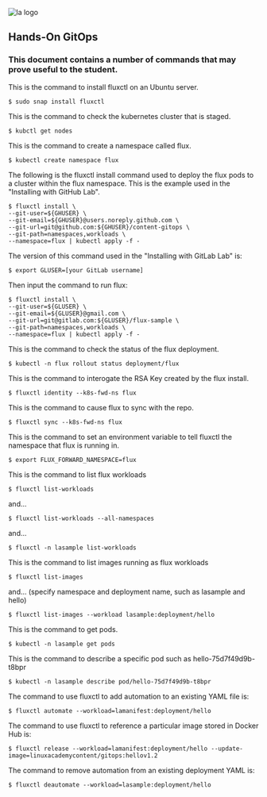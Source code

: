 ![la logo](https://user-images.githubusercontent.com/42839573/67322755-818e9400-f4df-11e9-97c1-388bf357353d.png)

## Hands-On GitOps

### This document contains a number of commands that may prove useful to the student.

This is the command to install fluxctl on an Ubuntu server.

```
$ sudo snap install fluxctl
```

This is the command to check the kubernetes cluster that is staged.

```
$ kubctl get nodes
```

This is the command to create a namespace called flux.

```
$ kubectl create namespace flux
```

The following is the fluxctl install command used to deploy the flux pods to a cluster within the flux namespace. This is the example used in the "Installing with GitHub Lab".

```
$ fluxctl install \
--git-user=${GHUSER} \
--git-email=${GHUSER}@users.noreply.github.com \
--git-url=git@github.com:${GHUSER}/content-gitops \
--git-path=namespaces,workloads \
--namespace=flux | kubectl apply -f -
```
The version of this command used in the "Installing with GitLab Lab" is:

```
$ export GLUSER=[your GitLab username]
```    
Then input the command to run flux:
```
$ fluxctl install \
--git-user=${GLUSER} \
--git-email=${GLUSER}@gmail.com \
--git-url=git@gitlab.com:${GLUSER}/flux-sample \
--git-path=namespaces,workloads \
--namespace=flux | kubectl apply -f -
```

This is the command to check the status of the flux deployment.

```
$ kubectl -n flux rollout status deployment/flux
```

This is the command to interogate the RSA Key created by the flux install.

```
$ fluxctl identity --k8s-fwd-ns flux
```

This is the command to cause flux to sync with the repo.

```
$ fluxctl sync --k8s-fwd-ns flux
```

This is the command to set an environment variable to tell fluxctl the namespace that flux is running in.

```
$ export FLUX_FORWARD_NAMESPACE=flux
```

This is the command to list flux workloads

```
$ fluxctl list-workloads
```
and...
```
$ fluxctl list-workloads --all-namespaces
```
and...
```
$ fluxctl -n lasample list-workloads
```

This is the command to list images running as flux workloads
```
$ fluxctl list-images
```
and... (specify namespace and deployment name, such as lasample and hello)
```
$ fluxctl list-images --workload lasample:deployment/hello
```

This is the command to get pods.
```
$ kubectl -n lasample get pods
```

This is the command to describe a specific pod such as hello-75d7f49d9b-t8bpr
```
$ kubectl -n lasample describe pod/hello-75d7f49d9b-t8bpr
```

The command to use fluxctl to add automation to an existing YAML file is:
```
$ fluxctl automate --workload=lamanifest:deployment/hello
```

The command to use fluxctl to reference a particular image stored in Docker Hub is:
```
$ fluxctl release --workload=lamanifest:deployment/hello --update-image=linuxacademycontent/gitops:hellov1.2
```

The command to remove automation from an existing deployment YAML is:
```
$ fluxctl deautomate --workload=lasample:deployment/hello
```
